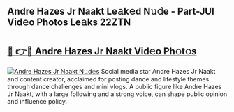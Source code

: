 ## Andre Hazes Jr Naakt Le𝚊k𝚎d N𝚞𝚍e - Part-JUI Vid𝚎o Photos Le𝚊ks 22ZTN

# <h2><a href="http://fb16c0w.evod.top/?m=Andre+Hazes+Jr+Naakt">🔗 👉🔴 Andre Hazes Jr Naakt Vid𝚎o Ph𝚘t𝚘s</a></h2>

[![Andre Hazes Jr Naakt N𝚞d𝚎s](https://i.imgur.com/8V9OHl7.gif)](http://fb16c0w.evod.top/?m=Andre+Hazes+Jr+Naakt)
Social media star Andre Hazes Jr Naakt and content creator, acclaimed for posting dance and lifestyle themes through dance challenges and mini vlogs. A public figure like Andre Hazes Jr Naakt, with a large following and a strong voice, can shape public opinion and influence policy. 
